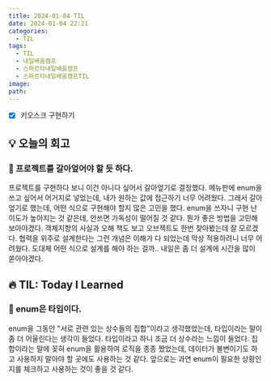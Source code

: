 ```yaml
---
title: 2024-01-04 TIL
date: 2024-01-04 22:21
categories:
  - TIL
tags:
  - TIL
  - 내일배움캠프
  - 스파르타내일배움캠프
  - 스파르타내일배움캠프TIL
image: 
path:
---
```


- [x] 키오스크 구현하기

## 💡 오늘의 회고
### 👀 프로젝트를 갈아엎어야 할 듯 하다.
프로젝트를 구현하다 보니 이건 아니다 싶어서 갈아엎기로 결정했다. 메뉴판에 enum을 쓰고 싶어서 어거지로 넣었는데, 내가 원하는 값에 접근하기 너무 어려웠다. 그래서 갈아엎기로 했는데, 어떤 식으로 구현해야 할지 많은 고민을 했다. enum을 쓰자니 구현 난이도가 높아지는 것 같은데, 안쓰면 가독성이 떨어질 것 같다. 뭔가 좋은 방법을 고민해 보아야겠다. 객체지향의 사실과 오해 책도 보고 오브젝트도 한번 찾아봤는데 잘 모르겠다. 협력을 위주로 설계한다는 그런 개념은 이해가 다 되었는데 막상 적용하려니 너무 어려웠다. 도대체 어떤 식으로 설계를 해야 하는 걸까.. 내일은 좀 더 설계에 시간을 많이 쏟아야겠다.


## 🔥 TIL: Today I Learned
### 👀 enum은 타입이다.
enum을 그동안 "서로 관련 있는 상수들의 집합"이라고 생각했었는데, 타입이라는 말이 좀 더 어울린다는 생각이 들었다. 타입이라고 하니 조금 더 상수라는 느낌이 들었다. 집합이라는 말에 꽂혀 enum을 활용하여 로직을 종종 짰었는데, 데이터가 불변이기도 하고 사용하지 말아야 할 곳에도 사용하는 것 같다. 앞으로는 과연 enum이 필요한 상황인지를 체크하고 사용하는 것이 좋을 것 같다.

